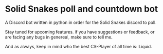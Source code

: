 # Solid Snakes poll and countdown bot

A Discord bot written in python in order for the Solid Snakes discord to poll.

Stay tuned for upcoming features. if you have suggestions or feedback, or are facing any bugs in genereal, make sure to tell me.

And as always, keep in mind who the best CS-Player of all time is: Liquid.
